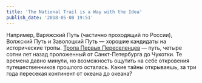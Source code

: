 ```yaml
---
title: 'The National Trail is a Way with the Idea'
publish_date: '2018-05-08 19:51'
---
```


Например, Варяжский Путь (частично проходящий по России), Волжский Путь и Заволоцкий Путь — хорошие кандидаты на исторические тропы. [Тропа Первых Переселенцев](/trails/the-first-settlers-trail) — путь, четыре сотни лет назад проложенный от Санкт-Петербурга до Чукотки. Те времена давно минули, но возможность ощутить на себе откровения путешественников прошлого осталась. Какие тайны открываешь, за три года пересекая континент от океана до океана?
